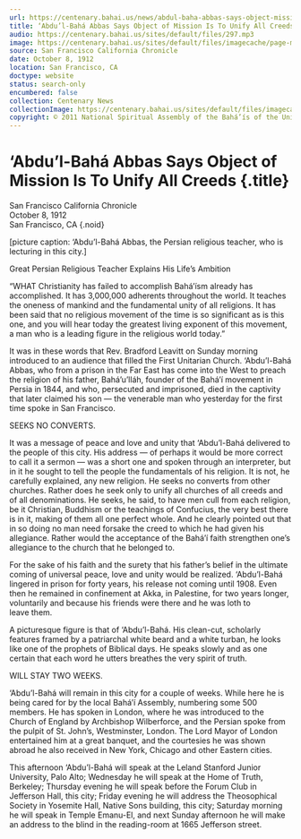 ```yaml
---
url: https://centenary.bahai.us/news/abdul-baha-abbas-says-object-mission-unify-all-creeds
title: ‘Abdu’l-Bahá Abbas Says Object of Mission Is To Unify All Creeds
audio: https://centenary.bahai.us/sites/default/files/297.mp3
image: https://centenary.bahai.us/sites/default/files/imagecache/page-main-image/images/press_clippings/10-08-1912%20SFO%20Chronicle%20Abdul%20Baha%20Abbas%20Says%20Object%20of%20Mission%20Unify%20All%20Creeds.png
source: San Francisco California Chronicle
date: October 8, 1912
location: San Francisco, CA
doctype: website
status: search-only
encumbered: false
collection: Centenary News
collectionImage: https://centenary.bahai.us/sites/default/files/imagecache/theme-image/main_image/abdulbaha-overview-small_0.jpg
copyright: © 2011 National Spiritual Assembly of the Bahá’ís of the United States
---
```



# ‘Abdu’l-Bahá Abbas Says Object of Mission Is To Unify All Creeds {.title}

San Francisco California Chronicle  
October 8, 1912  
San Francisco, CA
{.noid}  



\[picture caption: ‘Abdu’l-Bahá Abbas, the Persian religious teacher, who is lecturing in this city.\]

Great Persian Religious Teacher Explains His Life’s Ambition

“WHAT Christianity has failed to accomplish Bahá’ísm already has accomplished. It has 3,000,000 adherents throughout the world. It teaches the oneness of mankind and the fundamental unity of all religions. It has been said that no religious movement of the time is so significant as is this one, and you will hear today the greatest living exponent of this movement, a man who is a leading figure in the religious world today.”

It was in these words that Rev. Bradford Leavitt on Sunday morning introduced to an audience that filled the First Unitarian Church. ‘Abdu’l-Bahá Abbas, who from a prison in the Far East has come into the West to preach the religion of his father, Bahá’u’lláh, founder of the Bahá’í movement in Persia in 1844, and who, persecuted and imprisoned, died in the captivity that later claimed his son — the venerable man who yesterday for the first time spoke in San Francisco.

SEEKS NO CONVERTS.

It was a message of peace and love and unity that ‘Abdu’l-Bahá delivered to the people of this city. His address — of perhaps it would be more correct to call it a sermon — was a short one and spoken through an interpreter, but in it he sought to tell the people the fundamentals of his religion. It is not, he carefully explained, any new religion. He seeks no converts from other churches. Rather does he seek only to unify all churches of all creeds and of all denominations. He seeks, he said, to have men cull from each religion, be it Christian, Buddhism or the teachings of Confucius, the very best there is in it, making of them all one perfect whole. And he clearly pointed out that in so doing no man need forsake the creed to which he had given his allegiance. Rather would the acceptance of the Bahá’í faith strengthen one’s allegiance to the church that he belonged to.

For the sake of his faith and the surety that his father’s belief in the ultimate coming of universal peace, love and unity would be realized. ‘Abdu’l-Bahá lingered in prison for forty years, his release not coming until 1908. Even then he remained in confinement at Akka, in Palestine, for two years longer, voluntarily and because his friends were there and he was loth to leave them.

A picturesque figure is that of ‘Abdu’l-Bahá. His clean-cut, scholarly features framed by a patriarchal white beard and a white turban, he looks like one of the prophets of Biblical days. He speaks slowly and as one certain that each word he utters breathes the very spirit of truth.

WILL STAY TWO WEEKS.

‘Abdu’l-Bahá will remain in this city for a couple of weeks. While here he is being cared for by the local Bahá’í Assembly, numbering some 500 members. He has spoken in London, where he was introduced to the Church of England by Archbishop Wilberforce, and the Persian spoke from the pulpit of St. John’s, Westminster, London. The Lord Mayor of London entertained him at a great banquet, and the courtesies he was shown abroad he also received in New York, Chicago and other Eastern cities.

This afternoon ‘Abdu’l-Bahá will speak at the Leland Stanford Junior University, Palo Alto; Wednesday he will speak at the Home of Truth, Berkeley; Thursday evening he will speak before the Forum Club in Jefferson Hall, this city; Friday evening he will address the Theosophical Society in Yosemite Hall, Native Sons building, this city; Saturday morning he will speak in Temple Emanu-El, and next Sunday afternoon he will make an address to the blind in the reading-room at 1665 Jefferson street.